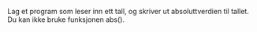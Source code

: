 Lag et program som leser inn ett tall, og skriver ut absoluttverdien til tallet. Du kan ikke bruke funksjonen abs().